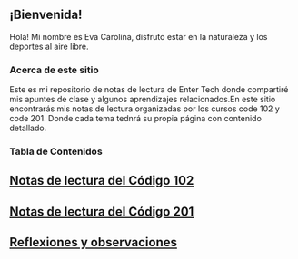 ## ¡Bienvenida!
Hola! Mi nombre es Eva Carolina, disfruto estar en la naturaleza y los deportes al aire libre. 

### Acerca de este sitio
Este es mi repositorio de notas de lectura de Enter Tech donde compartiré mis apuntes de clase y algunos aprendizajes relacionados.En este sitio encontrarás mis notas de lectura  organizadas por los cursos code 102 y code 201. Donde cada tema tednrá su propia página con contenido detallado.
### Tabla de Contenidos

## [Notas de lectura del Código 102](./102/)

## [Notas de lectura del Código 201](./201/)

## [Reflexiones y observaciones](https://eeecvargas.github.io/reading-notes/reflexiones-de-clase)

